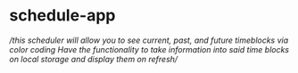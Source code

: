 # schedule-app

*/this scheduler will allow you to see current, past, and future timeblocks via color coding
Have the functionality to take information into  said time blocks 
on local storage and display them on refresh/*